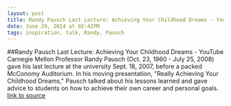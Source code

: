 ```yaml
---
layout: post
title: Randy Pausch Last Lecture: Achieving Your Childhood Dreams - YouTube
date: June 29, 2014 at 02:42PM
tags: inspiration, talk, Randy, Pausch
---
```

##Randy Pausch Last Lecture: Achieving Your Childhood Dreams - YouTube
Carnegie Mellon Professor Randy Pausch (Oct. 23, 1960 - July 25, 2008) gave his last lecture at the university Sept. 18, 2007, before a packed McConomy Auditorium. In his moving presentation, &quot;Really Achieving Your Childhood Dreams,&quot; Pausch talked about his lessons learned and gave advice to students on how to achieve their own career and personal goals. 
[link to source](http://ift.tt/Ucb8HU) 

